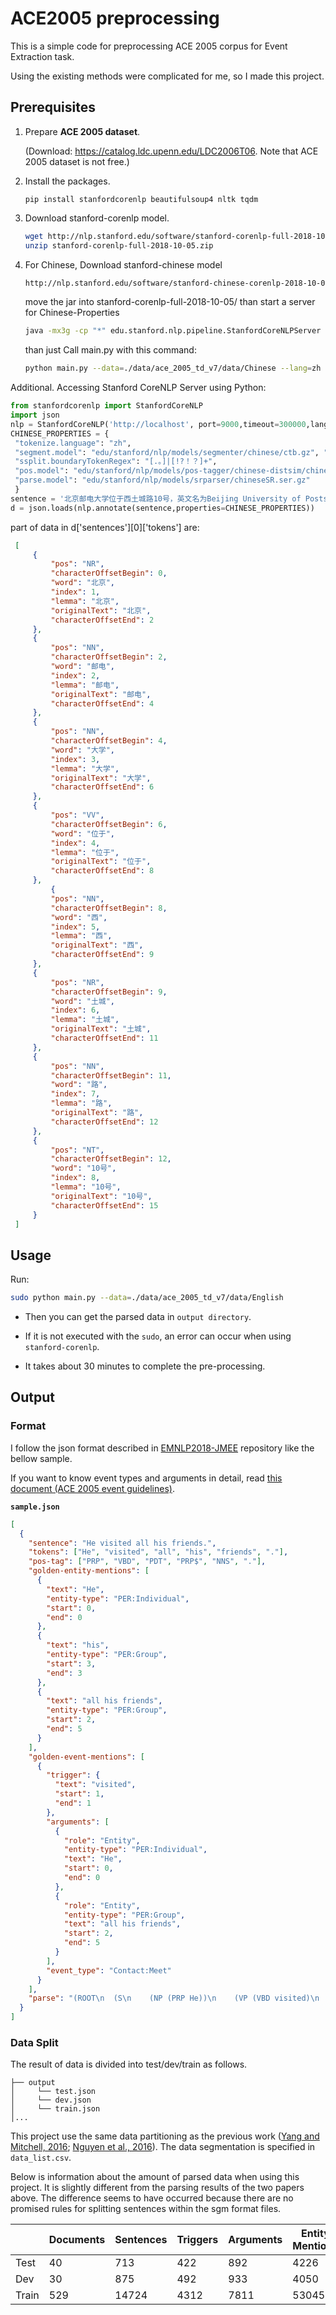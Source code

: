# ACE2005 preprocessing

This is a simple code for preprocessing ACE 2005 corpus for Event Extraction task. 

Using the existing methods were complicated for me, so I made this project.

## Prerequisites

1. Prepare **ACE 2005 dataset**. 

   (Download: https://catalog.ldc.upenn.edu/LDC2006T06. Note that ACE 2005 dataset is not free.)

2. Install the packages.
   ```
   pip install stanfordcorenlp beautifulsoup4 nltk tqdm
   ```
    
3. Download stanford-corenlp model.
    ```bash
    wget http://nlp.stanford.edu/software/stanford-corenlp-full-2018-10-05.zip
    unzip stanford-corenlp-full-2018-10-05.zip
    ```

4. For Chinese, Download stanford-chinese model
    ```bash
    http://nlp.stanford.edu/software/stanford-chinese-corenlp-2018-10-05-models.jar
    ```
    move the jar into stanford-corenlp-full-2018-10-05/
    than start a server for Chinese-Properties
    ```bash
    java -mx3g -cp "*" edu.stanford.nlp.pipeline.StanfordCoreNLPServer -props StanfordCoreNLP-chinese.properties -annotators 'tokenize,ssplit,pos,lemma,parse' -port 9000 -timeout 300000
    ```
    
    than just Call main.py with this command:
    ```bash
    python main.py --data=./data/ace_2005_td_v7/data/Chinese --lang=zh --host='http://localhost' --port=9000
    ```

Additional. Accessing Stanford CoreNLP Server using Python:
   ```python
   from stanfordcorenlp import StanfordCoreNLP
   import json
   nlp = StanfordCoreNLP('http://localhost', port=9000,timeout=300000,lang='zh')
   CHINESE_PROPERTIES = { 
    "tokenize.language": "zh", 
    "segment.model": "edu/stanford/nlp/models/segmenter/chinese/ctb.gz", "segment.sighanCorporaDict": "edu/stanford/nlp/models/segmenter/chinese", "segment.serDictionary": "edu/stanford/nlp/models/segmenter/chinese/dict-chris6.ser.gz", "segment.sighanPostProcessing": "true", 
    "ssplit.boundaryTokenRegex": "[.。]|[!?！？]+", 
    "pos.model": "edu/stanford/nlp/models/pos-tagger/chinese-distsim/chinese-distsim.tagger" ,
    "parse.model": "edu/stanford/nlp/models/srparser/chineseSR.ser.gz"
    }
   sentence = '北京邮电大学位于西土城路10号，英文名为Beijing University of Posts and Telecommunications，简称BUPT'
   d = json.loads(nlp.annotate(sentence,properties=CHINESE_PROPERTIES))
```
   part of data in d['sentences'][0]['tokens'] are: 
   ```json
    [       
        {   
            "pos": "NR",
            "characterOffsetBegin": 0,
            "word": "北京",
            "index": 1,
            "lemma": "北京",
            "originalText": "北京",
            "characterOffsetEnd": 2
        },  
        {   
            "pos": "NN",
            "characterOffsetBegin": 2,
            "word": "邮电",
            "index": 2,
            "lemma": "邮电",
            "originalText": "邮电",
            "characterOffsetEnd": 4
        },  
        {   
            "pos": "NN",
            "characterOffsetBegin": 4,
            "word": "大学",
            "index": 3,
            "lemma": "大学",
            "originalText": "大学",
            "characterOffsetEnd": 6
        },
        {
            "pos": "VV",
            "characterOffsetBegin": 6,
            "word": "位于",
            "index": 4,
            "lemma": "位于",
            "originalText": "位于",
            "characterOffsetEnd": 8
        },
            {   
            "pos": "NN",
            "characterOffsetBegin": 8,
            "word": "西",
            "index": 5,
            "lemma": "西",
            "originalText": "西", 
            "characterOffsetEnd": 9
        },
        {   
            "pos": "NR",
            "characterOffsetBegin": 9,
            "word": "土城",
            "index": 6,
            "lemma": "土城",
            "originalText": "土城", 
            "characterOffsetEnd": 11
        },  
        {   
            "pos": "NN",
            "characterOffsetBegin": 11,
            "word": "路",
            "index": 7,
            "lemma": "路",
            "originalText": "路",
            "characterOffsetEnd": 12
        },  
        {   
            "pos": "NT",
            "characterOffsetBegin": 12,
            "word": "10号",
            "index": 8,
            "lemma": "10号",
            "originalText": "10号", 
            "characterOffsetEnd": 15
        }
    ]
```
    
## Usage

Run:

```bash
sudo python main.py --data=./data/ace_2005_td_v7/data/English
``` 

- Then you can get the parsed data in `output directory`. 

- If it is not executed with the `sudo`, an error can occur when using `stanford-corenlp`.

- It takes about 30 minutes to complete the pre-processing.

## Output

### Format

I follow the json format described in [EMNLP2018-JMEE](https://github.com/lx865712528/EMNLP2018-JMEE) repository like the bellow sample.

If you want to know event types and arguments in detail, read [this document (ACE 2005 event guidelines)](https://www.ldc.upenn.edu/sites/www.ldc.upenn.edu/files/english-events-guidelines-v5.4.3.pdf).


**`sample.json`**
```json
[
  {
    "sentence": "He visited all his friends.",
    "tokens": ["He", "visited", "all", "his", "friends", "."],
    "pos-tag": ["PRP", "VBD", "PDT", "PRP$", "NNS", "."],
    "golden-entity-mentions": [
      {
        "text": "He", 
        "entity-type": "PER:Individual",
        "start": 0,
        "end": 0
      },
      {
        "text": "his",
        "entity-type": "PER:Group",
        "start": 3,
        "end": 3
      },
      {
        "text": "all his friends",
        "entity-type": "PER:Group",
        "start": 2,
        "end": 5
      }
    ],
    "golden-event-mentions": [
      {
        "trigger": {
          "text": "visited",
          "start": 1,
          "end": 1
        },
        "arguments": [
          {
            "role": "Entity",
            "entity-type": "PER:Individual",
            "text": "He",
            "start": 0,
            "end": 0
          },
          {
            "role": "Entity",
            "entity-type": "PER:Group",
            "text": "all his friends",
            "start": 2,
            "end": 5
          }
        ],
        "event_type": "Contact:Meet"
      }
    ],
    "parse": "(ROOT\n  (S\n    (NP (PRP He))\n    (VP (VBD visited)\n      (NP (PDT all) (PRP$ his) (NNS friends)))\n    (. .)))"
  }
]
```


### Data Split

The result of data is divided into test/dev/train as follows.
```
├── output
│     └── test.json
│     └── dev.json
│     └── train.json
│...
```

This project use the same data partitioning as the previous work ([Yang and Mitchell, 2016](https://www.cs.cmu.edu/~bishan/papers/joint_event_naacl16.pdf);  [Nguyen et al., 2016](https://www.aclweb.org/anthology/N16-1034)). The data segmentation is specified in `data_list.csv`.

Below is information about the amount of parsed data when using this project. It is slightly different from the parsing results of the two papers above. The difference seems to have occurred because there are no promised rules for splitting sentences within the sgm format files.

|          | Documents    |  Sentences   |Triggers    | Arguments | Entity Mentions  |
|-------   |--------------|--------------|------------|-----------|----------------- |
| Test     | 40        | 713           | 422           | 892             |  4226             |
| Dev      | 30        | 875           | 492           | 933             |  4050             |
| Train    | 529       | 14724         | 4312          | 7811             |   53045            |
